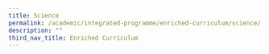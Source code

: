 ```yaml
---
title: Science
permalink: /academic/integrated-programme/enriched-curriculum/science/
description: ""
third_nav_title: Enriched Curriculum
---
```

